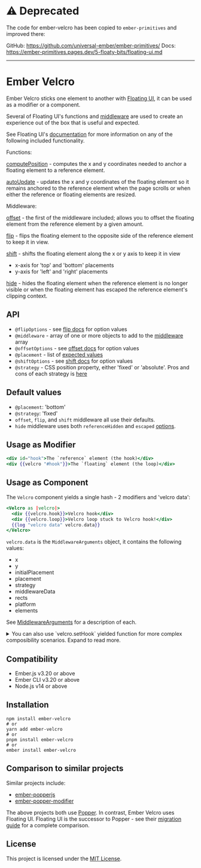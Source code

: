 # ⚠️ Deprecated

The code for ember-velcro has been copied to `ember-primitives` and improved there:

GitHub: https://github.com/universal-ember/ember-primitives/
Docs: https://ember-primitives.pages.dev/5-floaty-bits/floating-ui.md

---------------------------------------

Ember Velcro
==============================================================================

Ember Velcro sticks one element to another with [Floating UI](https://floating-ui.com/), it can be used as a modifier or a component.

Several of Floating UI's functions and [middleware](https://floating-ui.com/docs/middleware) are used to create an experience out of the box that is useful and expected.

See Floating UI's [documentation](https://floating-ui.com/docs/getting-started) for more information on any of the following included functionality.

Functions:

[computePosition](https://floating-ui.com/docs/computePosition) - computes the x and y coordinates needed to anchor a floating element to a reference element.

[autoUpdate](https://floating-ui.com/docs/autoUpdate) - updates the x and y coordinates of the floating element so it remains anchored to the reference element when the page scrolls or when either the reference or floating elements are resized.

Middleware:

[offset](https://floating-ui.com/docs/offset) - the first of the middleware included; allows you to offset the floating element from the reference element by a given amount.

[flip](https://floating-ui.com/docs/flip) - flips the floating element to the opposite side of the reference element to keep it in view.

[shift](https://floating-ui.com/docs/shift) - shifts the floating element along the x or y axis to keep it in view
* x-axis for 'top' and 'bottom' placements
* y-axis for 'left' and 'right' placements

[hide](https://floating-ui.com/docs/hide) - hides the floating element when the reference element is no longer visible or when the floating element has escaped the reference element's clipping context.


API
------------------------------------------------------------------------------

* `@flipOptions` - see [flip docs](https://floating-ui.com/docs/flip) for option values
* `@middleware` - array of one or more objects to add to the [middleware](https://floating-ui.com/docs/middleware) array
* `@offsetOptions` - see [offset docs](https://floating-ui.com/docs/offset) for option values
* `@placement` - list of [expected values](https://floating-ui.com/docs/computeposition#placement)
* `@shiftOptions` - see [shift docs](https://floating-ui.com/docs/shift) for option values
* `@strategy` - CSS position property, either 'fixed' or 'absolute'. Pros and cons of each strategy is [here](https://floating-ui.com/docs/computePosition#strategy)


Default values
------------------------------------------------------------------------------

* `@placement`: 'bottom'
* `@strategy`: 'fixed'
* `offset`, `flip`, and `shift` middleware all use their defaults.
* `hide` middleware uses both `referenceHidden` and `escaped` [options](https://floating-ui.com/docs/hide#options).

Usage as Modifier
------------------------------------------------------------------------------

```hbs
<div id="hook">The `reference` element (the hook)</div>
<div {{velcro "#hook"}}>The `floating` element (the loop)</div>
```

Usage as Component
------------------------------------------------------------------------------

The `Velcro` component yields a single hash - 2 modifiers and 'velcro data':

```hbs
<Velcro as |velcro|>
  <div {{velcro.hook}}>Velcro hook</div>
  <div {{velcro.loop}}>Velcro loop stuck to Velcro hook!</div>
  {{log "velcro data" velcro.data}}
</Velcro>
```

`velcro.data` is the `MiddlewareArguments` object, it contains the following values:

* x
* y
* initialPlacement
* placement
* strategy
* middlewareData
* rects
* platform
* elements

See [MiddlewareArguments](https://floating-ui.com/docs/middleware#middlewarearguments) for a description of each.

<details>
 <summary>You can also use `velcro.setHook` yielded function for more complex composibility scenarios. Expand to read more.</summary>

## `setHook`

Imagine you're writing a dropdown component with ember-velcro. You want to yield a `trigger` modifier that does two things:
1. sets an element as the "hook" for ember-velcro
2. attaches a click handler to toggle between the open/closed states

Without the yielded `setHook` function, this would not be possible. With `setHook` however, we can pass that function to the modifier, and the modifier can call that function with the element.

Such a dropdown component might look something like this:

```gjs
let myModifier = modifier((element, [setHook, handler]) => {
  // call ember-velcro's setHook
  setHook(element);

  // other custom logic
  element.addEventListener('click', handler);

  return () => {
    element.removeEventListener('click', handler);
  };
});

<template>
  <Velcro as |velcro|>
    {{yield (hash
      trigger=(modifier myModifier velcro.setHook onClick)
    )}}
  </Velcro>
</template>
```

This is needed because, at the time of writing, there's no way in ember to combine two existing modifiers into a single one. You can check the relevant [pull request](https://github.com/CrowdStrike/ember-velcro/pull/186) for more information.


</details>

Compatibility
------------------------------------------------------------------------------

* Ember.js v3.20 or above
* Ember CLI v3.20 or above
* Node.js v14 or above


Installation
------------------------------------------------------------------------------

```
npm install ember-velcro
# or
yarn add ember-velcro
# or
pnpm install ember-velcro
# or
ember install ember-velcro
```

Comparison to similar projects
------------------------------------------------------------------------------

Similar projects include:

* [ember-popperjs](https://github.com/NullVoxPopuli/ember-popperjs)
* [ember-popper-modifier](https://github.com/adopted-ember-addons/ember-popper-modifier)

The above projects both use [Popper](https://popper.js.org/). In contrast, Ember Velcro uses Floating UI. Floating UI is the successor to Popper - see their [migration guide](https://floating-ui.com/docs/migration) for a complete comparison.

License
------------------------------------------------------------------------------

This project is licensed under the [MIT License](LICENSE.md).
